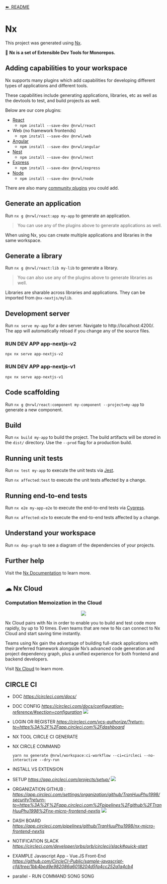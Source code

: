 [⬅️&nbsp;&nbsp;README](../README.md)

# Nx

This project was generated using [Nx](https://nx.dev).

🔎 **Nx is a set of Extensible Dev Tools for Monorepos.**

## Adding capabilities to your workspace

Nx supports many plugins which add capabilities for developing different types of applications and different tools.

These capabilities include generating applications, libraries, etc as well as the devtools to test, and build projects as well.

Below are our core plugins:

- [React](https://reactjs.org)
  - `npm install --save-dev @nrwl/react`
- Web (no framework frontends)
  - `npm install --save-dev @nrwl/web`
- [Angular](https://angular.io)
  - `npm install --save-dev @nrwl/angular`
- [Nest](https://nestjs.com)
  - `npm install --save-dev @nrwl/nest`
- [Express](https://expressjs.com)
  - `npm install --save-dev @nrwl/express`
- [Node](https://nodejs.org)
  - `npm install --save-dev @nrwl/node`

There are also many [community plugins](https://nx.dev/nx-community) you could add.

## Generate an application

Run `nx g @nrwl/react:app my-app` to generate an application.

> You can use any of the plugins above to generate applications as well.

When using Nx, you can create multiple applications and libraries in the same workspace.

## Generate a library

Run `nx g @nrwl/react:lib my-lib` to generate a library.

> You can also use any of the plugins above to generate libraries as well.

Libraries are sharable across libraries and applications. They can be imported from `@nx-nextjs/mylib`.

## Development server

Run `nx serve my-app` for a dev server. Navigate to http://localhost:4200/. The app will automatically reload if you change any of the source files.

### RUN DEV APP app-nextjs-v2

`npx nx serve app-nextjs-v2`

### RUN DEV APP app-nextjs-v1

`npx nx serve app-nextjs-v1`

## Code scaffolding

Run `nx g @nrwl/react:component my-component --project=my-app` to generate a new component.

## Build

Run `nx build my-app` to build the project. The build artifacts will be stored in the `dist/` directory. Use the `--prod` flag for a production build.

## Running unit tests

Run `nx test my-app` to execute the unit tests via [Jest](https://jestjs.io).

Run `nx affected:test` to execute the unit tests affected by a change.

## Running end-to-end tests

Run `nx e2e my-app-e2e` to execute the end-to-end tests via [Cypress](https://www.cypress.io).

Run `nx affected:e2e` to execute the end-to-end tests affected by a change.

## Understand your workspace

Run `nx dep-graph` to see a diagram of the dependencies of your projects.

## Further help

Visit the [Nx Documentation](https://nx.dev) to learn more.

## ☁ Nx Cloud

### Computation Memoization in the Cloud

<p align="center"><img src="https://raw.githubusercontent.com/nrwl/nx/master/images/nx-cloud-card.png"></p>

Nx Cloud pairs with Nx in order to enable you to build and test code more rapidly, by up to 10 times. Even teams that are new to Nx can connect to Nx Cloud and start saving time instantly.

Teams using Nx gain the advantage of building full-stack applications with their preferred framework alongside Nx’s advanced code generation and project dependency graph, plus a unified experience for both frontend and backend developers.

Visit [Nx Cloud](https://nx.app/) to learn more.

## CIRCLE CI

- DOC *https://circleci.com/docs/*
- DOC CONFIG *https://circleci.com/docs/configuration-reference/#section=configuration*
  <img src="https://circleci.com/docs/assets/img/docs/arch.png">
- LOGIN OR REGISTER
  *https://circleci.com/vcs-authorize/?return-to=https%3A%2F%2Fapp.circleci.com%2Fdashboard*
- NX TOOL CIRCLE CI GENERATE
- NX CIRCLE COMMAND
  ```
  yarn nx generate @nrwl/workspace:ci-workflow --ci=circleci --no-interactive --dry-run
  ```
- INSTALL VS EXTENSION
- SETUP *https://app.circleci.com/projects/setup/*
  <img src="https://media.graphassets.com/NbYUlX5NQHGY3hEqjnlv" class="object-top w-full object-cover shadow-lg rounded-t-lg lg:rounded-lg">
- ORGANIZATION GITHUB :
  *https://app.circleci.com/settings/organization/github/TranHuuPhu1998/security?return-to=https%3A%2F%2Fapp.circleci.com%2Fpipelines%2Fgithub%2FTranHuuPhu1998%2Fnx-micro-frontend-nextjs*
  <img src="https://media.graphassets.com/FwML5dXXScekGnEHNvkQ">

- DASH BOARD
  *https://app.circleci.com/pipelines/github/TranHuuPhu1998/nx-micro-frontend-nextjs*
- NOTIFICATION SLACK
  *https://circleci.com/developer/orbs/orb/circleci/slack#quick-start*
- EXAMPLE Javascript App - Vue.JS Front-End
  *https://github.com/CircleCI-Public/sample-javascript-cfd/tree/1bb4bed9e982086a6018204d5fa4cc252a1a4cb4*
- parallel - RUN COMMAND SONG SONG
